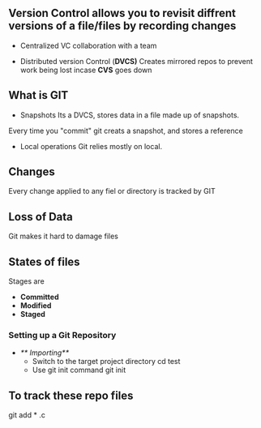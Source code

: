 ## Version Control allows you to revisit diffrent versions of a file/files by recording changes

- Centralized VC
collaboration with a team

- Distributed version Control (**DVCS)**
Creates mirrored repos to prevent work being lost incase **CVS** goes down


## What is GIT
- Snapshots
Its a DVCS, stores data in a file made up of snapshots.

Every time you "commit" git creats a snapshot, and stores a reference

- Local operations
Git relies mostly on local.

## Changes
Every change applied to any fiel or directory is tracked by GIT
## Loss of Data
Git makes it hard to damage files

## States of files
Stages are 
- **Committed**
- **Modified**
- **Staged**

### Setting up a Git Repository
- _** Importing**_
  - Switch to the target project directory
 cd test
  - Use git init command
 git init
 
 ## To track these repo files
 git add * .c
 
 
